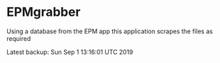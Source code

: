 # EPMgrabber
Using a database from the EPM app this application scrapes the files as required


Latest backup: Sun Sep 1 13:16:01 UTC 2019
